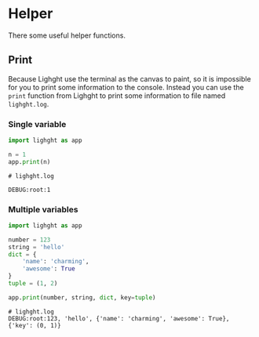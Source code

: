 # Helper

There some useful helper functions.

## Print

Because Lighght use the terminal as the canvas to paint, so it is impossible for you to print some information to the console. Instead you can use the `print` function from Lighght to print some information to file named `lighght.log`.

### Single variable

```py
import lighght as app

n = 1
app.print(n)
```

```plain text
# lighght.log

DEBUG:root:1
```

### Multiple variables

```py
import lighght as app

number = 123
string = 'hello'
dict = {
    'name': 'charming',
    'awesome': True
}
tuple = (1, 2)

app.print(number, string, dict, key=tuple)
```

```plain text
# lighght.log
DEBUG:root:123, 'hello', {'name': 'charming', 'awesome': True}, {'key': (0, 1)}
```
